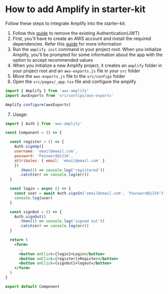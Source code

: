 # How to add Amplify in starter-kit

Follow these steps to integrate Amplify into the starter-kit:

1. Follow this [guide](http://localhost:8080/guide/development/authentication.html#how-to-remove-authentication) to remove the existing Authentication(JWT)
2. First, you'll have to create an AWS account and install the required dependencies. Refer this [guide](https://docs.amplify.aws/start/getting-started/installation/q/integration/react/) for more information
3. Run the `amplify init` command in your project root. When you initialize Amplify, you'll be prompted for some information about the app with the option to accept recommended values
4. When you initialize a new Amplify project, it creates an `amplify` folder in your project root and an `aws-exports.js` file in your `src` folder
5. Move the `aws-exports.js` file to the `src/configs` folder
6. Open the `src/pages/_app.tsx` file and configure the amplify

```jsx
import { Amplify } from 'aws-amplify'
import awsExports from 'src/configs/aws-exports'

Amplify.configure(awsExports)
```

7. Usage:

```jsx
import { Auth } from 'aws-amplify'

const Component = () => {

  const register = () => {
    Auth.signUp({
    username: 'email@email.com',
    password: 'Password@1234',
    attributes: { email: 'email@email.com' }
    })
      .then(() => console.log('registered'))
      .catch(err => console.log(err))
  }

  const login = async () => {
    const user = await Auth.signIn('email@email.com', 'Password@1234')
    console.log(user)
  }

  const signOut = () => {
    Auth.signOut()
      .then(() => console.log('signed out'))
      .catch(err => console.log(err))
  }

  return (
    <form>
      ..
      <button onClick={login}>Login</button>
      <button onClick={register}>Register</button>
      <button onClick={signOut}>logout</button>
    </form>
  )
}

export default Component
```
